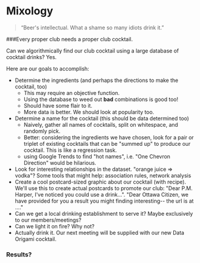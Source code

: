 Mixology
========

> “Beer's intellectual. What a shame so many idiots drink it.” 

###Every proper club needs a proper club cocktail.

Can we algorithmically find our club cocktail using a large database of cocktail drinks? Yes.

Here are our goals to accomplish:

- Determine the ingredients (and perhaps the directions to make the cocktail, too)
  - This may require an objective function. 
  - Using the database to weed out **bad** combinations is good too!
  - Should have some flair to it.
  - More data is better. We should look at popularity too.
- Determine a name for the cocktail (this should be data determined too)
  - Naively, gather all names of cocktails, split on whitespace, and randomly pick.
  - Better: considering the ingredients we have chosen, look for a pair or triplet
   of existing cocktails that can be "summed up" to produce our cocktail. This is like a regression task.
  - using Google Trends to find "hot names", i.e. "One Chevron Direction" would be hilarious. 
- Look for interesting relationships in the dataset. "orange juice => vodka"? Some tools that might help: association rules, network analysis
- Create a cool postcard-sized graphic about our cocktail (with recipe). We'll use this to create actual postcards to promote our club: "Dear P.M. Harper, I've noticed you could use a drink...". "Dear Ottawa Citizen, we have provided for you a result you might finding interesting-- the url is at ...."
- Can we get a local drinking establishment to serve it? Maybe exclusively to our members/meetings?
- Can we light it on fire? Why not?
- Actually drink it. Our next meeting will be supplied with our new Data Origami cocktail.


### Results?
